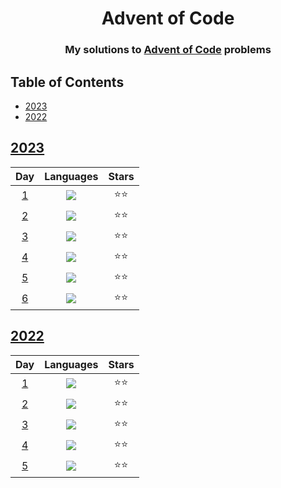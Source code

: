 
<div align="center">
    <h1>Advent of Code</h1>
    <h3>My solutions to <a href="https://www.adventofcode.com">Advent of Code</a> problems</h3>
</div>

## Table of Contents

- [2023](#2023)
- [2022](#2022)

## [2023](https://www.adventofcode.com/2023)

|                   Day                    |                  Languages                  | Stars |
|:----------------------------------------:|:-------------------------------------------:|:-----:|
| [1](https://adventofcode.com/2023/day/1) | [![](img/python.png)](2023/python/day01.py) |  ⭐⭐   |
| [2](https://adventofcode.com/2023/day/2) | [![](img/python.png)](2023/python/day02.py) |  ⭐⭐   |
| [3](https://adventofcode.com/2023/day/3) | [![](img/python.png)](2023/python/day03.py) |  ⭐⭐   |
| [4](https://adventofcode.com/2023/day/4) | [![](img/python.png)](2023/python/day04.py) |  ⭐⭐   |
| [5](https://adventofcode.com/2023/day/5) | [![](img/python.png)](2023/python/day05.py) |  ⭐⭐   |
| [6](https://adventofcode.com/2023/day/6) | [![](img/python.png)](2023/python/day06.py) |  ⭐⭐   |

## [2022](https://www.adventofcode.com/2022)

|                   Day                    |                  Languages                  | Stars |
|:----------------------------------------:|:-------------------------------------------:|:-----:|
| [1](https://adventofcode.com/2022/day/1) | [![](img/python.png)](2022/python/day01.py) |  ⭐⭐   |
| [2](https://adventofcode.com/2022/day/2) | [![](img/python.png)](2022/python/day02.py) |  ⭐⭐   |
| [3](https://adventofcode.com/2022/day/3) | [![](img/python.png)](2022/python/day03.py) |  ⭐⭐   |
| [4](https://adventofcode.com/2022/day/4) | [![](img/python.png)](2022/python/day04.py) |  ⭐⭐   |
| [5](https://adventofcode.com/2022/day/5) | [![](img/python.png)](2022/python/day05.py) |  ⭐⭐   |
